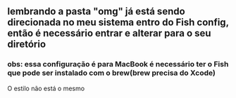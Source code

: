 ## lembrando a pasta "omg" já está sendo direcionada no meu sistema entro do Fish config, então é necessário entrar e alterar para o seu diretório

### obs: essa configuração é para MacBook é necessário ter o Fish que pode ser instalado com o brew(brew precisa do Xcode)

O estilo não está o mesmo